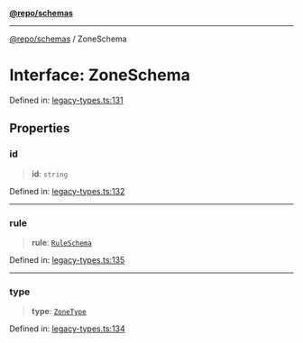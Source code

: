 [**@repo/schemas**](../README.md)

***

[@repo/schemas](../globals.md) / ZoneSchema

# Interface: ZoneSchema

Defined in: [legacy-types.ts:131](https://github.com/alexqguo/drinking-board-game-v3/blob/6219b44c05bf1b55de4a76da31192aa5179671e8/packages/schemas/src/legacy-types.ts#L131)

## Properties

### id

> **id**: `string`

Defined in: [legacy-types.ts:132](https://github.com/alexqguo/drinking-board-game-v3/blob/6219b44c05bf1b55de4a76da31192aa5179671e8/packages/schemas/src/legacy-types.ts#L132)

***

### rule

> **rule**: [`RuleSchema`](../type-aliases/RuleSchema.md)

Defined in: [legacy-types.ts:135](https://github.com/alexqguo/drinking-board-game-v3/blob/6219b44c05bf1b55de4a76da31192aa5179671e8/packages/schemas/src/legacy-types.ts#L135)

***

### type

> **type**: [`ZoneType`](../enumerations/ZoneType.md)

Defined in: [legacy-types.ts:134](https://github.com/alexqguo/drinking-board-game-v3/blob/6219b44c05bf1b55de4a76da31192aa5179671e8/packages/schemas/src/legacy-types.ts#L134)
